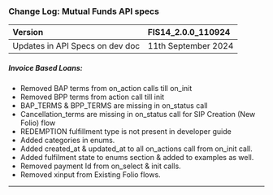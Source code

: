 ### Change Log:  Mutual Funds API specs

| Version                         | FIS14_2.0.0_110924 |
| :------------------------------ | :----------------- |
| Updates in API Specs on dev doc | 11th September 2024 |

##### Invoice Based Loans:

- Removed BAP terms from on_action calls till on_init
- Removed BPP terms from action call till init
- BAP_TERMS & BPP_TERMS  are missing in on_status call
- Cancellation_terms are missing in on_status call for SIP Creation (New Folio) flow
- REDEMPTION fulfillment type is not present in developer guide
- Added categories in enums.
- Added created_at & updated_at to all on_actions call from on_init call.
- Added fulfilment state to enums section & added to examples as well.
- Removed payment Id from on_select & init calls.
- Removed xinput from Existing Folio flows.


---
